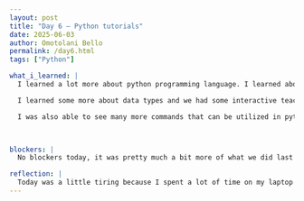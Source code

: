 ```yaml
---
layout: post
title: "Day 6 – Python tutorials"
date: 2025-06-03
author: Omotolani Bello
permalink: /day6.html
tags: ["Python"]

what_i_learned: |
  I learned a lot more about python programming language. I learned about python syntax, how to write a comment, different variable types; variable names are case sensitive; different types of case a variable could be written in.

  I learned some more about data types and we had some interactive teaching in class from each group member. I spoke about modifying strings and I learned from my colleagues, how to write a comment, how to change data types, and looping a list or a string.

  I was also able to see many more commands that can be utilized in python which I think is a lot and cannot be known fully in one day. I learned about the differences and similarities between list, tuple, serpts, and dictionary. I took some exercises on each category I learned about today to ensure that I have a good understanding of what was learned or practiced.

  

blockers: |
  No blockers today, it was pretty much a bit more of what we did last week.

reflection: |
  Today was a little tiring because I spent a lot of time on my laptop learning about python but, I can boldly say that I have added to my streak on learning python and I am not a bit discouraged to learn more. Learning the commands can be sort of tiring because it is a lot but I guess will learn them as I work on some projects.
---
```

